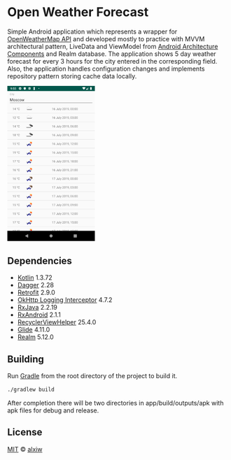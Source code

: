 # Open Weather Forecast

Simple Android application which represents a wrapper for [OpenWeatherMap API](https://openweathermap.org/api) and developed mostly to practice with MVVM architectural pattern, LiveData and ViewModel from [Android Architecture Components](https://github.com/googlesamples/android-architecture-components) and Realm database. The application shows 5 day weather forecast for every 3 hours for the city entered in the corresponding field. Also, the application handles configuration changes and implements repository pattern storing cache data locally.

<img src="img/sample.png" alt="drawing" width="200"/>

## Dependencies

* [Kotlin](https://github.com/JetBrains/kotlin) 1.3.72
* [Dagger](https://github.com/google/dagger) 2.28
* [Retrofit](https://github.com/square/retrofit) 2.9.0
* [OkHttp Logging Interceptor](https://github.com/square/okhttp/tree/master/okhttp-logging-interceptor) 4.7.2
* [RxJava](https://github.com/ReactiveX/RxJava) 2.2.19
* [RxAndroid](https://github.com/ReactiveX/RxAndroid) 2.1.1
* [RecyclerViewHelper](https://github.com/nisrulz/recyclerviewhelper) 25.4.0
* [Glide](https://github.com/bumptech/glide) 4.11.0
* [Realm](https://github.com/realm/realm-java) 5.12.0

## Building

Run [Gradle](https://github.com/gradle/gradle) from the root directory of the project to build it.

``` bash
./gradlew build
```

After completion there will be two directories in app/build/outputs/apk with apk files for debug and release.

## License

[MIT](LICENSE) © [alxiw](https://github.com/alxiw)
